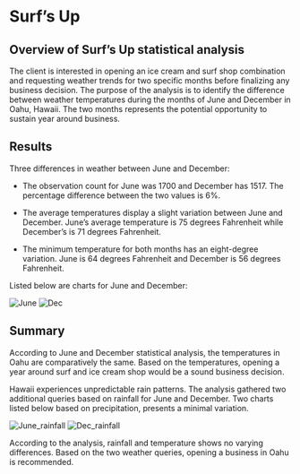 # Surf’s Up 
## Overview of Surf’s Up statistical analysis
The client is interested in opening an ice cream and surf shop combination and requesting weather trends for two specific months before finalizing any business decision.  The purpose of the analysis is to identify the difference between weather temperatures during the months of June and December in Oahu, Hawaii. The two months represents the potential opportunity to sustain year around business. 
## Results
Three differences in weather between June and December:
- The observation count for June was 1700 and December has 1517. The percentage difference between the two values is 6%.

- The average temperatures display a slight variation between June and December. June’s average temperature is 75 degrees Fahrenheit while December’s is 71 degrees Fahrenheit.

- The minimum temperature for both months has an eight-degree variation. June is 64 degrees Fahrenheit and December is 56 degrees Fahrenheit.

Listed below are charts for June and December:

![June](https://user-images.githubusercontent.com/96746207/163655039-88821877-f1b8-46a3-a063-e2e75a6a8e0d.png)
![Dec](https://user-images.githubusercontent.com/96746207/163655044-a858b0e8-ad05-4ceb-b631-314da09632a6.png)
## Summary 
According to June and December statistical analysis, the temperatures in Oahu are comparatively the same. Based on the temperatures, opening a year around surf and ice cream shop would be a sound business decision.

Hawaii experiences unpredictable rain patterns. The analysis gathered two additional queries based on rainfall for June and December. Two charts listed below based on precipitation, presents a minimal variation. 

![June_rainfall](https://user-images.githubusercontent.com/96746207/163655874-f61a3ee4-47d2-4c8f-8cd7-6e80d06314cf.png)
![Dec_rainfall](https://user-images.githubusercontent.com/96746207/163655877-f3b46ffe-34a5-4ccf-831e-e1d5a9866831.png)

According to the analysis, rainfall and temperature shows no varying differences. Based on the two weather queries, opening a business in Oahu is recommended. 
